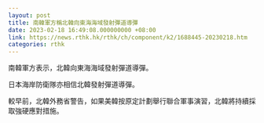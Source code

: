 ```yaml
---
layout: post
title: 南韓軍方稱北韓向東海海域發射彈道導彈
date: 2023-02-18 16:49:08.000000000 +08:00
link: https://news.rthk.hk/rthk/ch/component/k2/1688445-20230218.htm
categories: rthk
---
```


南韓軍方表示，北韓向東海海域發射彈道導彈。

日本海岸防衛隊亦相信北韓發射彈道導彈。

較早前，北韓外務省警告，如果美韓按原定計劃舉行聯合軍事演習，北韓將持續採取強硬應對措施。
